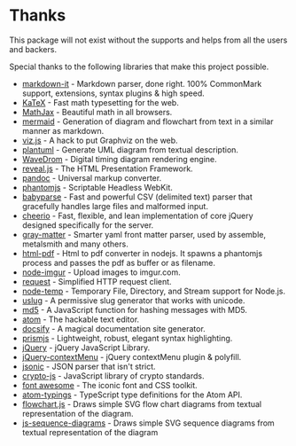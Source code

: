 # Thanks

This package will not exist without the supports and helps from all the users and backers.

Special thanks to the following libraries that make this project possible.

- [markdown-it](https://github.com/markdown-it/markdown-it) - Markdown parser, done right. 100% CommonMark support, extensions, syntax plugins & high speed.
- [KaTeX](https://github.com/Khan/KaTeX) - Fast math typesetting for the web.
- [MathJax](https://github.com/mathjax/MathJax) - Beautiful math in all browsers.
- [mermaid](https://github.com/knsv/mermaid) - Generation of diagram and flowchart from text in a similar manner as markdown.
- [viz.js](https://github.com/mdaines/viz.js) - A hack to put Graphviz on the web.
- [plantuml](https://github.com/plantuml/plantuml) - Generate UML diagram from textual description.
- [WaveDrom](https://github.com/drom/wavedrom) - Digital timing diagram rendering engine.
- [reveal.js](https://github.com/hakimel/reveal.js) - The HTML Presentation Framework.
- [pandoc](https://github.com/jgm/pandoc) - Universal markup converter.
- [phantomjs](https://github.com/ariya/phantomjs) - Scriptable Headless WebKit.
- [babyparse](https://github.com/mholt/PapaParse) - Fast and powerful CSV (delimited text) parser that gracefully handles large files and malformed input.
- [cheerio](https://github.com/cheeriojs/cheerio) - Fast, flexible, and lean implementation of core jQuery designed specifically for the server.
- [gray-matter](https://github.com/jonschlinkert/gray-matter) - Smarter yaml front matter parser, used by assemble, metalsmith and many others.
- [html-pdf](https://github.com/marcbachmann/node-html-pdf) - Html to pdf converter in nodejs. It spawns a phantomjs process and passes the pdf as buffer or as filename.
- [node-imgur](https://github.com/kaimallea/node-imgur) - Upload images to imgur.com.
- [request](https://github.com/request/request) - Simplified HTTP request client.
- [node-temp](https://github.com/bruce/node-temp) - Temporary File, Directory, and Stream support for Node.js.
- [uslug](https://github.com/jeremys/uslug) - A permissive slug generator that works with unicode.
- [md5](https://github.com/pvorb/node-md5) - A JavaScript function for hashing messages with MD5.
- [atom](https://github.com/atom/atom) - The hackable text editor.
- [docsify](https://docsify.js.org/#/) - A magical documentation site generator.
- [prismjs](https://github.com/PrismJS/prism) - Lightweight, robust, elegant syntax highlighting.
- [jQuery](https://github.com/jquery/jquery) - jQuery JavaScript Library.
- [jQuery-contextMenu](https://github.com/swisnl/jQuery-contextMenu) - jQuery contextMenu plugin & polyfill.
- [jsonic](https://github.com/rjrodger/jsonic) - JSON parser that isn't strict.
- [crypto-js](https://github.com/brix/crypto-js) - JavaScript library of crypto standards.
- [font awesome](https://github.com/FortAwesome/Font-Awesome) - The iconic font and CSS toolkit.
- [atom-typings](https://github.com/GlenCFL/atom-typings) - TypeScript type definitions for the Atom API.
- [flowchart.js](https://github.com/adrai/flowchart.js) - Draws simple SVG flow chart diagrams from textual representation of the diagram.
- [js-sequence-diagrams](https://github.com/bramp/js-sequence-diagrams) - Draws simple SVG sequence diagrams from textual representation of the diagram
